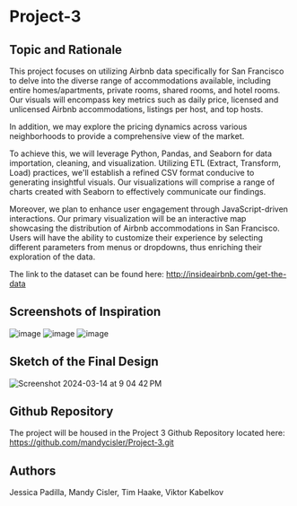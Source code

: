 # Project-3
## Topic and Rationale
This project focuses on utilizing Airbnb data specifically for San Francisco to delve into the diverse range of accommodations available, including entire homes/apartments, private rooms, shared rooms, and hotel rooms. Our visuals will encompass key metrics such as daily price, licensed and unlicensed Airbnb accommodations, listings per host, and top hosts.

In addition, we may explore the pricing dynamics across various neighborhoods to provide a comprehensive view of the market.

To achieve this, we will leverage Python, Pandas, and Seaborn for data importation, cleaning, and visualization. Utilizing ETL (Extract, Transform, Load) practices, we'll establish a refined CSV format conducive to generating insightful visuals. Our visualizations will comprise a range of charts created with Seaborn to effectively communicate our findings.

Moreover, we plan to enhance user engagement through JavaScript-driven interactions. Our primary visualization will be an interactive map showcasing the distribution of Airbnb accommodations in San Francisco. Users will have the ability to customize their experience by selecting different parameters from menus or dropdowns, thus enriching their exploration of the data.

The link to the dataset can be found here: http://insideairbnb.com/get-the-data 



## Screenshots of Inspiration
![image](https://github.com/mandycisler/Project-3/assets/143036776/4040408a-f5df-4cf0-b70d-c063a2b9b702)
![image](https://github.com/mandycisler/Project-3/assets/98859030/71cd06f5-d495-4c82-90a3-4676824cdfaf)
![image](https://media.licdn.com/dms/image/D5612AQGjU4QWbmOvnQ/article-cover_image-shrink_600_2000/0/1696752047203?e=1715817600&v=beta&t=exKkx0IJf7CY2o1ELu1IC_1g3mf4raBZy-NB1pt1NxA)

## Sketch of the Final Design
![Screenshot 2024-03-14 at 9 04 42 PM](https://github.com/mandycisler/Project-3/assets/150471324/0f4ad9f9-033e-41e7-9553-1ec03ac0c289)

## Github Repository
The project will be housed in the Project 3 Github Repository located here: https://github.com/mandycisler/Project-3.git 

## Authors
Jessica Padilla, Mandy Cisler, Tim Haake, Viktor Kabelkov

